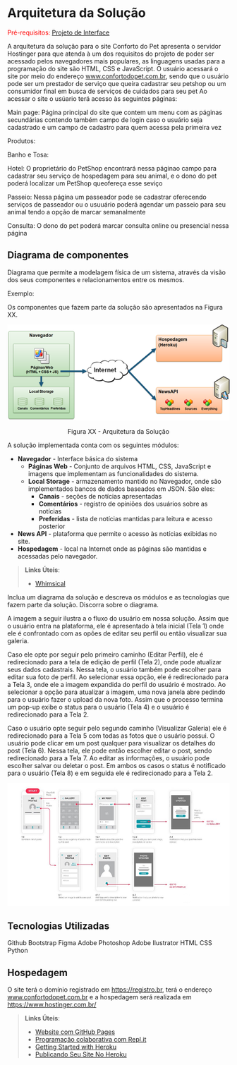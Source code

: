 # Arquitetura da Solução

<span style="color:red">Pré-requisitos: <a href="3-Projeto de Interface.md"> Projeto de Interface</a></span>


A arquitetura da solução para o site Conforto do Pet apresenta o servidor Hostinger para que atenda à um dos requisitos do projeto de poder ser acessado pelos navegadores mais populares, as linguagens usadas para a programação do site são HTML, CSS e JavaScript. 
O usuário acessará o site por meio do endereço www.confortodopet.com.br, sendo que o usuário pode ser um prestador de serviço que queira cadastrar seu petshop ou um consumidor final em busca de serviços de cuidados para seu pet
Ao acessar o site o usúario terá acesso às seguintes páginas:

Main page: Página principal do site que contem um menu com as páginas secundárias contendo também campo de login caso o usuário seja cadastrado e um campo de cadastro para quem acessa pela primeira vez

Produtos:

Banho e Tosa:

Hotel: O proprietário do PetShop encontrará nessa páginao campo para cadastrar seu serviço de hospedagem para seu animal, e o dono do pet poderá localizar um PetShop queofereça esse seviço

Passeio: Nessa página um passeador pode se cadastrar oferecendo serviços de passeador ou o usuuário poderá agendar um passeio para seu animal tendo a opção de marcar semanalmente 

Consulta: O dono do pet poderá marcar consulta online ou presencial nessa página



## Diagrama de componentes

Diagrama que permite a modelagem física de um sistema, através da visão dos seus componentes e relacionamentos entre os mesmos.

Exemplo: 

Os componentes que fazem parte da solução são apresentados na Figura XX.

![Diagrama de Componentes](img/componentes.png)
<center>Figura XX - Arquitetura da Solução</center>

A solução implementada conta com os seguintes módulos:
- **Navegador** - Interface básica do sistema  
  - **Páginas Web** - Conjunto de arquivos HTML, CSS, JavaScript e imagens que implementam as funcionalidades do sistema.
   - **Local Storage** - armazenamento mantido no Navegador, onde são implementados bancos de dados baseados em JSON. São eles: 
     - **Canais** - seções de notícias apresentadas 
     - **Comentários** - registro de opiniões dos usuários sobre as notícias
     - **Preferidas** - lista de notícias mantidas para leitura e acesso posterior
 - **News API** - plataforma que permite o acesso às notícias exibidas no site.
 - **Hospedagem** - local na Internet onde as páginas são mantidas e acessadas pelo navegador. 

> **Links Úteis**:
>
> - [Whimsical](https://whimsical.com/)

Inclua um diagrama da solução e descreva os módulos e as tecnologias que fazem parte da solução. Discorra sobre o diagrama.

A imagem a seguir ilustra a o fluxo do usuário em nossa solução. Assim
que o usuário entra na plataforma, ele é apresentado à tela inicial
(Tela 1) onde ele é confrontado com as opões de editar seu perfil ou
então visualizar sua galeria.

Caso ele opte por seguir pelo primeiro caminho (Editar Perfil), ele é
redirecionado para a tela de edição de perfil (Tela 2), onde pode
atualizar seus dados cadastrais. Nessa tela, o usuário também pode
escolher para editar sua foto de perfil. Ao selecionar essa opção, ele é
redirecionado para a Tela 3, onde ele a imagem expandida do perfil do
usuário é mostrado. Ao selecionar a opção para atualizar a imagem, uma
nova janela abre pedindo para o usuário fazer o upload da nova foto.
Assim que o processo termina um pop-up exibe o status para o usuário
(Tela 4) e o usuário é redirecionado para a Tela 2.

Caso o usuário opte seguir pelo segundo caminho (Visualizar Galeria) ele
é redirecionado para a Tela 5 com todas as fotos que o usuário possui. O
usuário pode clicar em um post qualquer para visualizar os detalhes do
post (Tela 6). Nessa tela, ele pode então escolher editar o post, sendo
redirecionado para a Tela 7. Ao editar as informações, o usuário pode
escolher salvar ou deletar o post. Em ambos os casos o status é
notificado para o usuário (Tela 8) e em seguida ele é redirecionado
para a Tela 2.

![Exemplo de UserFlow](img/userflow.jpg)


## Tecnologias Utilizadas

Github
Bootstrap
Figma
Adobe Photoshop
Adobe Ilustrator
HTML
CSS
Python

## Hospedagem

O site terá o domínio registrado em https://registro.br, terá o endereço www.confortodopet.com.br e a hospedagem será realizada em https://www.hostinger.com.br/

> **Links Úteis**:
>
> - [Website com GitHub Pages](https://pages.github.com/)
> - [Programação colaborativa com Repl.it](https://repl.it/)
> - [Getting Started with Heroku](https://devcenter.heroku.com/start)
> - [Publicando Seu Site No Heroku](http://pythonclub.com.br/publicando-seu-hello-world-no-heroku.html)
